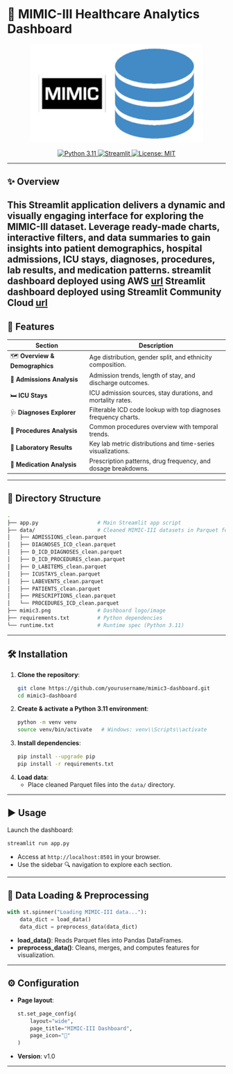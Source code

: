 # 🏥 MIMIC-III Healthcare Analytics Dashboard

<p align="center">
  <img src="mimic3.png" alt="MIMIC-III Dashboard" width="400"/>
</p>

<p align="center">
  <a href="https://www.python.org/">
    <img src="https://img.shields.io/badge/python-3.11-blue" alt="Python 3.11" />
  </a>
  <a href="https://streamlit.io/">
    <img src="https://img.shields.io/badge/streamlit-%E2%89%A5--1.0-orange" alt="Streamlit" />
  </a>
  <a href="LICENSE">
    <img src="https://img.shields.io/badge/license-MIT-green" alt="License: MIT" />
  </a>
</p>

---

## ✨ Overview

This **Streamlit** application delivers a dynamic and visually engaging interface for exploring the **MIMIC-III** dataset. Leverage ready-made charts, interactive filters, and data summaries to gain insights into patient demographics, hospital admissions, ICU stays, diagnoses, procedures, lab results, and medication patterns.
streamlit dashboard deployed using AWS [url](http://18.223.157.123:8501)
Streamlit dashboard deployed using Streamlit Community Cloud [url](https://mimiciii.streamlit.app)
---

## 🚀 Features

| Section                  | Description                                                            |
|--------------------------|------------------------------------------------------------------------|
| 🗺️ **Overview & Demographics** | Age distribution, gender split, and ethnicity composition.            |
| 🏨 **Admissions Analysis**     | Admission trends, length of stay, and discharge outcomes.             |
| 🛏️ **ICU Stays**              | ICU admission sources, stay durations, and mortality rates.           |
| 🩺 **Diagnoses Explorer**      | Filterable ICD code lookup with top diagnoses frequency charts.       |
| 🔧 **Procedures Analysis**     | Common procedures overview with temporal trends.                      |
| 🔬 **Laboratory Results**      | Key lab metric distributions and time-series visualizations.          |
| 💊 **Medication Analysis**     | Prescription patterns, drug frequency, and dosage breakdowns.         |

---

## 📂 Directory Structure

```bash
.
├── app.py                   # Main Streamlit app script
├── data/                    # Cleaned MIMIC-III datasets in Parquet format
│   ├── ADMISSIONS_clean.parquet
│   ├── DIAGNOSES_ICD_clean.parquet
│   ├── D_ICD_DIAGNOSES_clean.parquet
│   ├── D_ICD_PROCEDURES_clean.parquet
│   ├── D_LABITEMS_clean.parquet
│   ├── ICUSTAYS_clean.parquet
│   ├── LABEVENTS_clean.parquet
│   ├── PATIENTS_clean.parquet
│   ├── PRESCRIPTIONS_clean.parquet
│   └── PROCEDURES_ICD_clean.parquet
├── mimic3.png               # Dashboard logo/image
├── requirements.txt         # Python dependencies
└── runtime.txt              # Runtime spec (Python 3.11)
```

---

## 🛠️ Installation

1. **Clone the repository**:
   ```bash
   git clone https://github.com/yourusername/mimic3-dashboard.git
   cd mimic3-dashboard
   ```
2. **Create & activate a Python 3.11 environment**:
   ```bash
   python -m venv venv
   source venv/bin/activate   # Windows: venv\\Scripts\\activate
   ```
3. **Install dependencies**:
   ```bash
   pip install --upgrade pip
   pip install -r requirements.txt
   ```
4. **Load data**:
   - Place cleaned Parquet files into the `data/` directory.

---

## ▶️ Usage

Launch the dashboard:
```bash
streamlit run app.py
```
- Access at `http://localhost:8501` in your browser.
- Use the sidebar 🔍 navigation to explore each section.

---

## 🧹 Data Loading & Preprocessing

```python
with st.spinner("Loading MIMIC-III data..."):
    data_dict = load_data()
    data_dict = preprocess_data(data_dict)
```
- **load_data()**: Reads Parquet files into Pandas DataFrames.
- **preprocess_data()**: Cleans, merges, and computes features for visualization.

---

## ⚙️ Configuration

- **Page layout**:
  ```python
  st.set_page_config(
      layout="wide",
      page_title="MIMIC-III Dashboard",
      page_icon="🏥"
  )
  ```
- **Version**: v1.0

---
